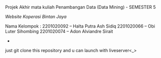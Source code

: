 Projek Akhir mata kuliah Penambangan Data (Data Mining) - SEMESTER 5

*Website Koperasi Bintan Jaya*

Nama Kelompok :
2201020092 – Halta Putra Ash Sidiq
2201020066 – Obi Luter Sihombing
2201020074 – Adon Alviandre Sirait


*
just git clone this repository and u can launch with liveserver<_>

